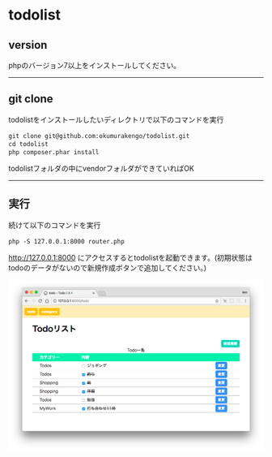 # todolist

## version
phpのバージョン7以上をインストールしてください。

---

## git clone
todolistをインストールしたいディレクトリで以下のコマンドを実行

```
git clone git@github.com:okumurakengo/todolist.git
cd todolist
php composer.phar install
```

todolistフォルダの中にvendorフォルダができていればOK

---

## 実行

続けて以下のコマンドを実行

```
php -S 127.0.0.1:8000 router.php
```

http://127.0.0.1:8000
にアクセスするとtodolistを起動できます。(初期状態はtodoのデータがないので新規作成ボタンで追加してください。)

![todolist](https://github.com/okumurakengo/images/blob/master/todolist.png "todolist")
